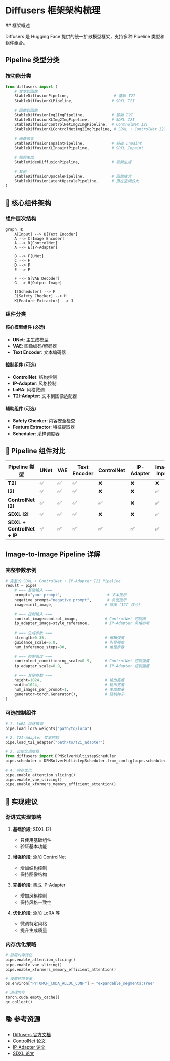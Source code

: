 # Diffusers 框架架构梳理

##️ 框架概述

Diffusers 是 Hugging Face 提供的统一扩散模型框架，支持多种 Pipeline 类型和组件组合。

## Pipeline 类型分类

### 按功能分类

```python
from diffusers import (
    # 文本到图像
    StableDiffusionPipeline,                    # 基础 T2I
    StableDiffusionXLPipeline,                 # SDXL T2I
    
    # 图像到图像
    StableDiffusionImg2ImgPipeline,            # 基础 I2I
    StableDiffusionXLImg2ImgPipeline,          # SDXL I2I
    StableDiffusionControlNetImg2ImgPipeline,  # ControlNet I2I
    StableDiffusionXLControlNetImg2ImgPipeline, # SDXL + ControlNet I2I
    
    # 图像修复
    StableDiffusionInpaintPipeline,            # 基础 Inpaint
    StableDiffusionXLInpaintPipeline,          # SDXL Inpaint
    
    # 视频生成
    StableVideoDiffusionPipeline,              # 视频生成
    
    # 其他
    StableDiffusionUpscalePipeline,            # 图像放大
    StableDiffusionLatentUpscalePipeline,      # 潜在空间放大
)
```

## 🧩 核心组件架构

### 组件层次结构

```mermaid
graph TD
    A[Input] --> B[Text Encoder]
    A --> C[Image Encoder]
    A --> D[ControlNet]
    A --> E[IP-Adapter]
    
    B --> F[UNet]
    C --> F
    D --> F
    E --> F
    
    F --> G[VAE Decoder]
    G --> H[Output Image]
    
    I[Scheduler] --> F
    J[Safety Checker] --> H
    K[Feature Extractor] --> J
```

### 组件分类

#### 核心模型组件 (必选)
- **UNet**: 主生成模型
- **VAE**: 图像编码/解码器
- **Text Encoder**: 文本编码器

#### 控制组件 (可选)
- **ControlNet**: 结构控制
- **IP-Adapter**: 风格控制
- **LoRA**: 风格微调
- **T2I-Adapter**: 文本到图像适配器

#### 辅助组件 (可选)
- **Safety Checker**: 内容安全检查
- **Feature Extractor**: 特征提取器
- **Scheduler**: 采样调度器

## 🔄 Pipeline 组件对比

| Pipeline 类型 | UNet | VAE | Text Encoder | ControlNet | IP-Adapter | Image Input |
|---------------|------|-----|--------------|------------|------------|-------------|
| **T2I** | ✅ | ✅ | ✅ | ❌ | ❌ | ❌ |
| **I2I** | ✅ | ✅ | ✅ | ❌ | ❌ | ✅ |
| **ControlNet I2I** | ✅ | ✅ | ✅ | ✅ | ❌ | ✅ |
| **SDXL I2I** | ✅ | ✅ | ✅ | ❌ | ❌ | ✅ |
| **SDXL + ControlNet + IP** | ✅ | ✅ | ✅ | ✅ | ✅ | ✅ |

## Image-to-Image Pipeline 详解

### 完整参数示例

```python
# 完整的 SDXL + ControlNet + IP-Adapter I2I Pipeline
result = pipe(
    # === 基础输入 ===
    prompt="your prompt",                    # 文本提示
    negative_prompt="negative prompt",       # 负面提示
    image=init_image,                       # 原图 (I2I 核心)
    
    # === 控制输入 ===
    control_image=control_image,            # ControlNet 控制图
    ip_adapter_image=style_reference,       # IP-Adapter 风格参考
    
    # === 生成参数 ===
    strength=0.35,                          # 编辑强度
    guidance_scale=6.0,                     # 引导强度
    num_inference_steps=30,                 # 推理步数
    
    # === 控制强度 ===
    controlnet_conditioning_scale=0.9,      # ControlNet 控制强度
    ip_adapter_scale=0.9,                   # IP-Adapter 控制强度
    
    # === 其他参数 ===
    height=1024,                            # 输出高度
    width=1024,                             # 输出宽度
    num_images_per_prompt=1,                # 生成数量
    generator=torch.Generator(),            # 随机种子
)
```

### 可选控制组件

```python
# 1. LoRA 风格微调
pipe.load_lora_weights("path/to/lora")

# 2. T2I-Adapter 文本控制
pipe.load_t2i_adapter("path/to/t2i_adapter")

# 3. 自定义调度器
from diffusers import DPMSolverMultistepScheduler
pipe.scheduler = DPMSolverMultistepScheduler.from_config(pipe.scheduler.config)

# 4. 内存优化
pipe.enable_attention_slicing()
pipe.enable_vae_slicing()
pipe.enable_xformers_memory_efficient_attention()
```

## 🚀 实现建议

### 渐进式实现策略

1. **基础阶段**: SDXL I2I
   - 只使用基础组件
   - 验证基本功能

2. **增强阶段**: 添加 ControlNet
   - 增加结构控制
   - 保持图像结构

3. **完善阶段**: 集成 IP-Adapter
   - 增加风格控制
   - 保持风格一致性

4. **优化阶段**: 添加 LoRA 等
   - 微调特定风格
   - 提升生成质量

### 内存优化策略

```python
# 启用内存优化
pipe.enable_attention_slicing()
pipe.enable_vae_slicing()
pipe.enable_xformers_memory_efficient_attention()

# 设置环境变量
os.environ["PYTORCH_CUDA_ALLOC_CONF"] = "expandable_segments:True"

# 清理内存
torch.cuda.empty_cache()
gc.collect()
```

## 📚 参考资源

- [Diffusers 官方文档](https://huggingface.co/docs/diffusers)
- [ControlNet 论文](https://arxiv.org/abs/2302.05543)
- [IP-Adapter 论文](https://arxiv.org/abs/2304.07339)
- [SDXL 论文](https://arxiv.org/abs/2307.01952)